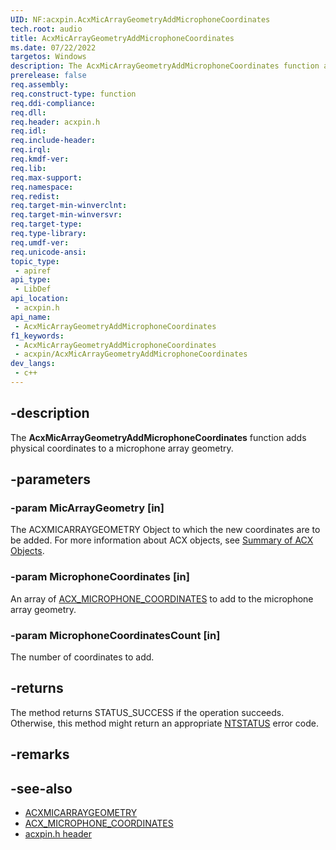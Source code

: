 ```yaml
---
UID: NF:acxpin.AcxMicArrayGeometryAddMicrophoneCoordinates
tech.root: audio
title: AcxMicArrayGeometryAddMicrophoneCoordinates
ms.date: 07/22/2022
targetos: Windows
description: The AcxMicArrayGeometryAddMicrophoneCoordinates function adds physical coordinates to a microphone array geometry.
prerelease: false
req.assembly: 
req.construct-type: function
req.ddi-compliance: 
req.dll: 
req.header: acxpin.h
req.idl: 
req.include-header: 
req.irql: 
req.kmdf-ver: 
req.lib: 
req.max-support: 
req.namespace: 
req.redist: 
req.target-min-winverclnt: 
req.target-min-winversvr: 
req.target-type: 
req.type-library: 
req.umdf-ver: 
req.unicode-ansi: 
topic_type:
 - apiref
api_type:
 - LibDef
api_location:
 - acxpin.h
api_name:
 - AcxMicArrayGeometryAddMicrophoneCoordinates
f1_keywords:
 - AcxMicArrayGeometryAddMicrophoneCoordinates
 - acxpin/AcxMicArrayGeometryAddMicrophoneCoordinates
dev_langs:
 - c++
---
```


## -description

The **AcxMicArrayGeometryAddMicrophoneCoordinates** function adds physical coordinates to a microphone array geometry.

## -parameters

### -param MicArrayGeometry [in]

The ACXMICARRAYGEOMETRY Object to which the new coordinates are to be added. For more information about ACX objects, see [Summary of ACX Objects](/windows-hardware/drivers/audio/acx-summary-of-objects).

### -param MicrophoneCoordinates [in]

An array of [ACX_MICROPHONE_COORDINATES](ns-acxpin-acx_microphone_coordinates.md) to add to the microphone array geometry.

### -param MicrophoneCoordinatesCount [in]

The number of coordinates to add.

## -returns

The method returns STATUS_SUCCESS if the operation succeeds. Otherwise, this method might return an appropriate [NTSTATUS](/windows-hardware/drivers/kernel/ntstatus-values) error code.

## -remarks

## -see-also

- [ACXMICARRAYGEOMETRY](ns-acxpin-acx_mic_array_geometry.md)
- [ACX_MICROPHONE_COORDINATES](ns-acxpin-acx_microphone_coordinates.md)
- [acxpin.h header](index.md)


